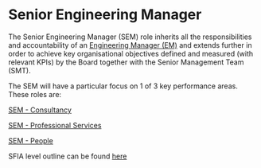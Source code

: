 # Senior Engineering Manager

The Senior Engineering Manager (SEM) role inherits all the responsibilities and
accountability of an [Engineering Manager (EM)](engineering_manager.md) and
extends further in order to achieve key organisational objectives defined and
measured (with relevant KPIs) by the Board together with the Senior Management
Team (SMT).

The SEM will have a particular focus on 1 of 3 key performance areas. These
roles are:

[SEM - Consultancy](roles/sem_consulting.md)

[SEM - Professional Services](roles/sem_professional_services.md)

[SEM - People](roles/sem_people.md)

SFIA level outline can be found [here](sfia/sfia_senior_engineering_manager.md)
